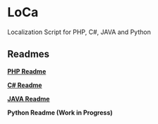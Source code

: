 # LoCa
 Localization Script for PHP, C#, JAVA and Python

## Readmes
[**PHP Readme**](../master/src/PHP/README.md)

[**C# Readme**](../master/src/CSharp/README.md)

[**JAVA Readme**](../master/src/Java/README.md)

**Python Readme (Work in Progress)**
